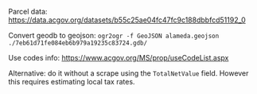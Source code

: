 Parcel data: https://data.acgov.org/datasets/b55c25ae04fc47fc9c188dbbfcd51192_0

Convert geodb to geojson: `ogr2ogr -f GeoJSON alameda.geojson ./7eb61d71fe084eb6b979a19235c83724.gdb/`

Use codes info: https://www.acgov.org/MS/prop/useCodeList.aspx

Alternative: do it without a scrape using the `TotalNetValue` field.  However this requires estimating local tax rates.
